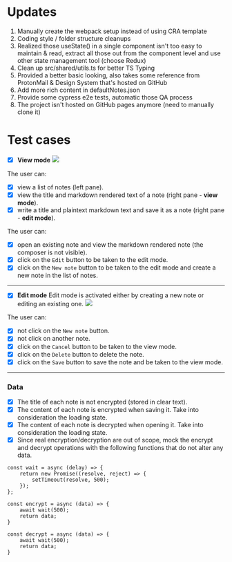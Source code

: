 # Updates

1. Manually create the webpack setup instead of using CRA template
2. Coding style / folder structure cleanups
3. Realized those useState() in a single component isn't too easy to maintain & read, extract all those out from the component level and use other state management tool (choose Redux)
4. Clean up src/shared/utils.ts for better TS Typing
5. Provided a better basic looking, also takes some reference from ProtonMail & Design System that's hosted on GitHub
6. Add more rich content in defaultNotes.json
7. Provide some cypress e2e tests, automatic those QA process
8. The project isn't hosted on GitHub pages anymore (need to manually clone it)

# Test cases

- [x] **View mode**
      ![](https://i.imgur.com/PYwFJ5Z.png)

The user can:

- [x] view a list of notes (left pane).
- [x] view the title and markdown rendered text of a note (right pane - **view mode**).
- [x] write a title and plaintext markdown text and save it as a note (right pane - **edit mode**).

The user can:

- [x] open an existing note and view the markdown rendered note (the composer is not visible).
- [x] click on the `Edit` button to be taken to the edit mode.
- [x] click on the `New note` button to be taken to the edit mode and create a new note in the list of notes.

---

- [x] **Edit mode**
      Edit mode is activated either by creating a new note or editing an existing one.
      ![](https://i.imgur.com/ZLfuPzL.png)

The user can:

- [x] not click on the `New note` button.
- [x] not click on another note.
- [x] click on the `Cancel` button to be taken to the view mode.
- [x] click on the `Delete` button to delete the note.
- [x] click on the `Save` button to save the note and be taken to the view mode.

---

### Data

- [x] The title of each note is not encrypted (stored in clear text).
- [x] The content of each note is encrypted when saving it. Take into consideration the loading state.
- [x] The content of each note is decrypted when opening it. Take into consideration the loading state.
- [x] Since real encryption/decryption are out of scope, mock the encrypt and decrypt operations with the following functions that do not alter any data.

```
const wait = async (delay) => {
    return new Promise((resolve, reject) => {
        setTimeout(resolve, 500);
    });
};

const encrypt = async (data) => {
    await wait(500);
    return data;
}

const decrypt = async (data) => {
    await wait(500);
    return data;
}
```
